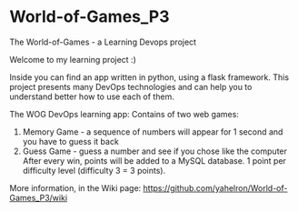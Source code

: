 # World-of-Games_P3
The World-of-Games -  a Learning Devops project

Welcome to my learning project :)

Inside you can find an app written in python, using a flask framework. 
This project presents many DevOps technologies and can help you to understand better how to use each of them.

The WOG DevOps learning app:
Contains of two web games:
1.	Memory Game - a sequence of numbers will appear for 1 second and you have to guess it back
2.	Guess Game - guess a number and see if you chose like the computer
After every win, points will be added to a MySQL database. 1 point per difficulty level (difficulty 3 = 3 points).

More information, in the Wiki page:
https://github.com/yahelron/World-of-Games_P3/wiki
